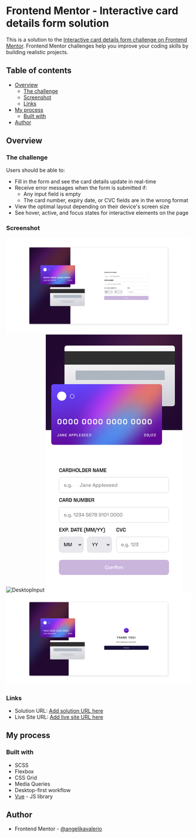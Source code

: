 # Frontend Mentor - Interactive card details form solution

This is a solution to the [Interactive card details form challenge on Frontend Mentor](https://www.frontendmentor.io/challenges/interactive-card-details-form-XpS8cKZDWw). Frontend Mentor challenges help you improve your coding skills by building realistic projects. 

## Table of contents

- [Overview](#overview)
  - [The challenge](#the-challenge)
  - [Screenshot](#screenshot)
  - [Links](#links)
- [My process](#my-process)
  - [Built with](#built-with)
- [Author](#author)

## Overview

### The challenge

Users should be able to:

- Fill in the form and see the card details update in real-time
- Receive error messages when the form is submitted if:
  - Any input field is empty
  - The card number, expiry date, or CVC fields are in the wrong format
- View the optimal layout depending on their device's screen size
- See hover, active, and focus states for interactive elements on the page

### Screenshot

![Desktop](./screenshots/desktopwoinput.png)
![DesktopInput](./screenshots/desktop-winput.png)
![Mobile](./screenshots/mobilewoinput.png)
![ThankYou](./screenshots/thankyoupage.png)

### Links

- Solution URL: [Add solution URL here](https://github.com/angelikavalerio/interactive-card-details-form/tree/main)
- Live Site URL: [Add live site URL here](https://interactive-card-details-form-jade-three.vercel.app/)

## My process

### Built with

- SCSS
- Flexbox
- CSS Grid
- Media Queries
- Desktop-first workflow
- [Vue](https://vuejs.org/) - JS library

## Author

- Frontend Mentor - [@angelikavalerio](https://www.frontendmentor.io/profile/angelikavalerio)

